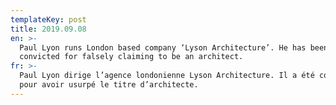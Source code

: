 ```yaml
---
templateKey: post
title: 2019.09.08
en: >-
  Paul Lyon runs London based company ‘Lyson Architecture’. He has been
  convicted for falsely claiming to be an architect.
fr: >-
  Paul Lyon dirige l’agence londonienne Lyson Architecture. Il a été condamné
  pour avoir usurpé le titre d’architecte.
---
```


